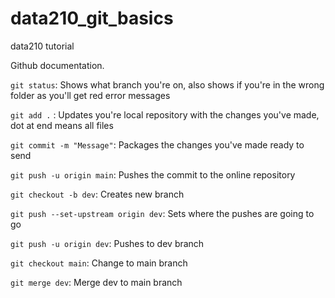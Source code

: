 # data210_git_basics
data210 tutorial

Github documentation. 

```git status```: Shows what branch you're on, also shows if you're in the wrong folder as you'll get red error messages  

```git add .``` : Updates you're local repository with the changes you've made, dot at end means all files    

```git commit -m "Message"```: Packages the changes you've made ready to send  

```git push -u origin main```: Pushes the commit to the online repository  
  
  
```git checkout -b dev```: Creates new branch

```git push --set-upstream origin dev```: Sets where the pushes are going to go

```git push -u origin dev```: Pushes to dev branch


```git checkout main```: Change to main branch  

```git merge dev```: Merge dev to main branch
